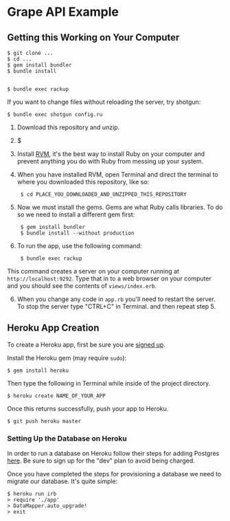 # Grape API Example

## Getting this Working on Your Computer

	$ git clone ...
	$ cd ...
	$ gem install bundler
	$ bundle install


	$ bundle exec rackup

If you want to change files without reloading the server, try shotgun:
	
	$ bundle exec shotgun config.ru
	

1. Download this repository and unzip.

2. $ 

2. Install [RVM](https://rvm.io/rvm/install/), it's the best way to install
Ruby on your computer and prevent anything you do with Ruby from messing up
your system.

3. When you have installed RVM, open Terminal and direct the terminal to where
you downloaded this repository, like so:

        $ cd PLACE_YOU_DOWNLOADED_AND_UNZIPPED_THIS_REPOSITORY

4. Now we must install the gems. Gems are what Ruby calls libraries. To do so
we need to install a different gem first:

        $ gem install bundler
        $ bundle install --without production

5. To run the app, use the following command:

        $ bundle exec rackup
This command creates a server on your computer running at
`http://localhost:9292`. Type that in to a web browser on your computer and you
 should see the contents of `views/index.erb`.

6. When you change any code in `app.rb` you'll need to restart the server.
To stop the server type "CTRL+C" in Terminal. and then repeat step 5.

## Heroku App Creation

To create a Heroku app, first be sure you are [signed up](https://api.heroku.com/signup).

Install the Heroku gem (may require `sudo`):

    $ gem install heroku

Then type the following in Terminal while inside of the project directory.

    $ heroku create NAME_OF_YOUR_APP

Once this returns successfully, push your app to Heroku.

    $ git push heroku master

### Setting Up the Database on Heroku

In order to run a database on Heroku follow their steps for adding Postgres [here](https://devcenter.heroku.com/articles/heroku-postgresql#provisioning-the-addon). Be sure to sign up for the "dev" plan to avoid being charged.

Once you have completed the steps for provisioning a database we need to migrate our database. It's quite simple:

    $ heroku run irb
    > require './app'
    > DataMapper.auto_upgrade!
    > exit








